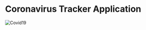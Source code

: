 # Coronavirus Tracker Application
![Covid19](https://user-images.githubusercontent.com/68333165/133610531-a047ce03-bbf2-4b08-94cd-027adb806cf8.png)

